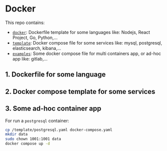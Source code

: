 # Docker

This repo contains:<br>
- [`docker`](./docker): Dockerfile template for some languages like: Nodejs, React Project, Go, Python,... <br>
- [`template`](./templates/): Docker compose file for some services like: mysql, postgresql, elasticsearch, kibana,... <br>
- [`examples`](./examples/): Some docker compose file for multi containers app, or ad-hoc app like: gitlab,... <br>

## 1. Dockerfile for some language
## 2. Docker compose template for some services
## 3. Some ad-hoc container app

For run a `postgresql` container:

```bash
cp /template/postgresql.yaml docker-compose.yaml
mkdir data
sudo chown 1001:1001 data
docker compose up -d
```